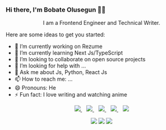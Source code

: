 ### Hi there, I'm Bobate Olusegun 👋🏾

<p align='center'>I am a Frontend Engineer and Technical Writer.</p>

Here are some ideas to get you started:

- 🔭 I’m currently working on Rezume
- 🌱 I’m currently learning Next Js/TypeScript
- 👯 I’m looking to collaborate on open source projects
- 🤔 I’m looking for help with ...
- 💬 Ask me about Js, Python, React Js
- 📫 How to reach me: ...
- 😄 Pronouns: He
- ⚡ Fun fact: I love writing and watching anime

<p align='center'>
<a href="https://wa.me/2348070737904?text=Hello Segun" target="_blank">
  <img src="https://img.shields.io/badge/WHATSAPP-%2325D366.svg?&style=for-the-badge&logo=whatsapp&logoColor=white" />
</a>&nbsp;&nbsp;
<a href="https://twitter.com/bobateisaac" target="_blank">
  <img src="https://img.shields.io/badge/twitter-%231DA1F2.svg?&style=for-the-badge&logo=twitter&logoColor=white" />
</a>&nbsp;&nbsp;
<a href="https://www.linkedin.com/in/kayode-oluwalusi-59a5691a9/" target="_blank">
  <img src="https://img.shields.io/badge/linkedin-%230077B5.svg?&style=for-the-badge&logo=linkedin&logoColor=white" />
</a>&nbsp;&nbsp;
<a href="mailto:bobatesegun3@gmail.com" target="_blank">
  <img src="https://img.shields.io/badge/email me-%23D14836.svg?&style=for-the-badge&logo=gmail&logoColor=white" />
</a>&nbsp;&nbsp;
  <img src="https://gpvc.arturio.dev/KayodeOlusi" />
  
 <p align = "center">
  <img src = "https://github-readme-stats.vercel.app/api?username=shegzi101&show_icons=true&theme=tokyonight&line_height=27">
  <img src = "https://github-readme-stats.vercel.app/api/top-langs/?username=shegzi101&hide=css,html&theme=tokyonight">
  <img src = "https://github-readme-streak-stats.herokuapp.com/?user=shegzi">
</p>
</p>
